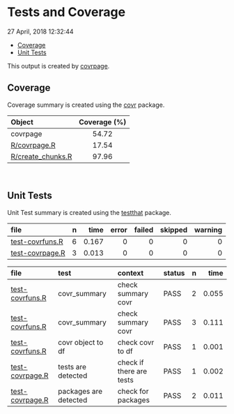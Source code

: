 Tests and Coverage
================
27 April, 2018 12:32:44

-   [Coverage](#coverage)
-   [Unit Tests](#unit-tests)

This output is created by [covrpage](https://github.com/yonicd/covrpage).

Coverage
--------

Coverage summary is created using the [covr](https://github.com/r-lib/covr) package.

| Object                                     | Coverage (%) |
|:-------------------------------------------|:------------:|
| covrpage                                   |     54.72    |
| [R/covrpage.R](../R/covrpage.R)            |     17.54    |
| [R/create\_chunks.R](../R/create_chunks.R) |     97.96    |

<br>

Unit Tests
----------

Unit Test summary is created using the [testthat](https://github.com/r-lib/testthat) package.

| file                                        |    n|   time|  error|  failed|  skipped|  warning|
|:--------------------------------------------|----:|------:|------:|-------:|--------:|--------:|
| [test-covrfuns.R](testthat/test-covrfuns.R) |    6|  0.167|      0|       0|        0|        0|
| [test-covrpage.R](testthat/test-covrpage.R) |    3|  0.013|      0|       0|        0|        0|

| file                                        | test                  | context                  | status |    n|   time|
|:--------------------------------------------|:----------------------|:-------------------------|:-------|----:|------:|
| [test-covrfuns.R](testthat/test-covrfuns.R) | covr\_summary         | check summary covr       | PASS   |    2|  0.055|
| [test-covrfuns.R](testthat/test-covrfuns.R) | covr\_summary         | check summary covr       | PASS   |    3|  0.111|
| [test-covrfuns.R](testthat/test-covrfuns.R) | covr object to df     | check covr to df         | PASS   |    1|  0.001|
| [test-covrpage.R](testthat/test-covrpage.R) | tests are detected    | check if there are tests | PASS   |    1|  0.002|
| [test-covrpage.R](testthat/test-covrpage.R) | packages are detected | check for packages       | PASS   |    2|  0.011|
